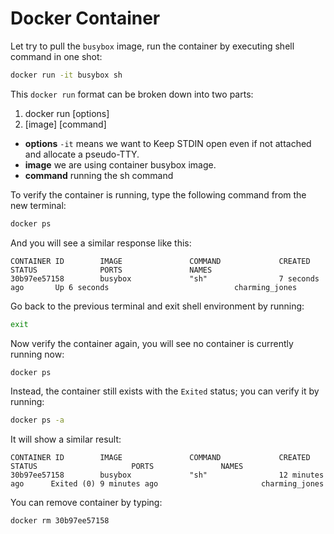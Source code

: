 # Docker Container

Let try to pull the `busybox` image, run the container by executing shell command in one shot:

```bash
docker run -it busybox sh
```

This `docker run` format can be broken down into two parts:

1. docker run [options]
2. [image] [command]

- **options** `-it` means we want to Keep STDIN open even if not attached and allocate a pseudo-TTY.
- **image** we are using container busybox image.
- **command** running the sh command

To verify the container is running, type the following command from the new terminal:

```bash
docker ps
```

And you will see a similar response like this:

```
CONTAINER ID        IMAGE               COMMAND             CREATED             STATUS              PORTS               NAMES
30b97ee57158        busybox             "sh"                7 seconds ago       Up 6 seconds                            charming_jones
```

Go back to the previous terminal and exit shell environment by running:

```bash
exit
```

Now verify the container again, you will see no container is currently running now:

```bash
docker ps
```

Instead, the container still exists with the `Exited` status; you can verify it  by running:

```bash
docker ps -a
```

It will show a similar result:

```
CONTAINER ID        IMAGE               COMMAND             CREATED             STATUS                     PORTS               NAMES
30b97ee57158        busybox             "sh"                12 minutes ago      Exited (0) 9 minutes ago                       charming_jones
```

You can remove container by typing:

```bash
docker rm 30b97ee57158
```
